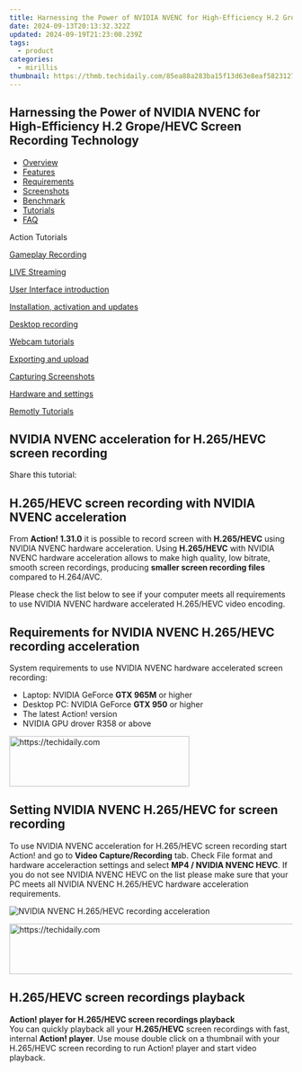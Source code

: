 ```yaml
---
title: Harnessing the Power of NVIDIA NVENC for High-Efficiency H.2 Grope/HEVC Screen Recording Technology
date: 2024-09-13T20:13:32.322Z
updated: 2024-09-19T21:23:00.239Z
tags:
  - product
categories:
  - mirillis
thumbnail: https://thmb.techidaily.com/85ea88a283ba15f13d63e8eaf5823127ecc1dabd5bf0f7b20e24752b9917879c.jpg
---
```


## Harnessing the Power of NVIDIA NVENC for High-Efficiency H.2 Grope/HEVC Screen Recording Technology

* [Overview](https://tools.techidaily.com/mirillis/products/)
* [Features](https://tools.techidaily.com/mirillis/products/)
* [Requirements](https://tools.techidaily.com/mirillis/products/)
* [Screenshots](https://tools.techidaily.com/mirillis/products/)
* [Benchmark](https://tools.techidaily.com/mirillis/products/)
* [Tutorials](https://tools.techidaily.com/mirillis/products/)
* [FAQ](https://tools.techidaily.com/mirillis/products/)

Action Tutorials

[Gameplay Recording](https://tools.techidaily.com/mirillis/products/) 

[LIVE Streaming](https://tools.techidaily.com/mirillis/products/) 

[User Interface introduction](https://tools.techidaily.com/mirillis/products/) 

[Installation, activation and updates](https://tools.techidaily.com/mirillis/products/) 

[Desktop recording](https://tools.techidaily.com/mirillis/products/) 

[Webcam tutorials](https://tools.techidaily.com/mirillis/products/) 

[Exporting and upload](https://tools.techidaily.com/mirillis/products/) 

[Capturing Screenshots](https://tools.techidaily.com/mirillis/products/) 

[Hardware and settings](https://tools.techidaily.com/mirillis/products/) 

[Remotly Tutorials](https://remotly.com/tutorials/getting-started-with-remotly-for-windows-pc) 

## NVIDIA NVENC acceleration for H.265/HEVC screen recording

  
 Share this tutorial:

## H.265/HEVC screen recording with NVIDIA NVENC acceleration

 From **Action! 1.31.0** it is possible to record screen with **H.265/HEVC** using NVIDIA NVENC hardware acceleration. Using **H.265/HEVC** with NVIDIA NVENC hardware acceleration allows to make high quality, low bitrate, smooth screen recordings, producing **smaller screen recording files** compared to H.264/AVC.

 Please check the list below to see if your computer meets all requirements to use NVIDIA NVENC hardware accelerated H.265/HEVC video encoding.

##  Requirements for NVIDIA NVENC H.265/HEVC recording acceleration 

 System requirements to use NVIDIA NVENC hardware accelerated screen recording:

* Laptop: NVIDIA GeForce **GTX 965M** or higher
* Desktop PC: NVIDIA GeForce **GTX 950** or higher
* The latest Action! version
* NVIDIA GPU drover R358 or above

<!-- affiliate ads begin -->
<a href="https://25home.pxf.io/c/5597632/2148647/16836" target="_top" id="2148647">
  <img src="//a.impactradius-go.com/display-ad/16836-2148647" border="0" alt="https://techidaily.com" width="320" height="90"/>
</a>
<img height="0" width="0" src="https://25home.pxf.io/i/5597632/2148647/16836" style="position:absolute;visibility:hidden;" border="0" />
<!-- affiliate ads end -->

##  Setting NVIDIA NVENC H.265/HEVC for screen recording

 To use NVIDIA NVENC acceleration for H.265/HEVC screen recording start Action! and go to **Video Capture/Recording** tab. Check File format and hardware acceleraction settings and select **MP4 / NVIDIA NVENC HEVC**. If you do not see NVIDIA NVENC HEVC on the list please make sure that your PC meets all NVIDIA NVENC H.265/HEVC hardware acceleration requirements. 

![NVIDIA NVENC H.265/HEVC recording acceleration](https://mirillis.com/res/old/gfx/tutorials/hardware_settings/mirillis_action_nvidia_nvenc_acceleration_h265_hevc_recording.jpg "NVIDIA NVENC H.265/HEVC recording acceleration") 

<!-- affiliate ads begin -->
<a href="https://laganoo.pxf.io/c/5597632/1657399/16446" target="_top" id="1657399">
  <img src="//a.impactradius-go.com/display-ad/16446-1657399" border="0" alt="https://techidaily.com" width="728" height="90"/>
</a>
<img height="0" width="0" src="https://laganoo.pxf.io/i/5597632/1657399/16446" style="position:absolute;visibility:hidden;" border="0" />
<!-- affiliate ads end -->

##  H.265/HEVC screen recordings playback

**Action! player for H.265/HEVC screen recordings playback**  
 You can quickly playback all your **H.265/HEVC**  screen recordings with fast, internal **Action! player**. Use mouse double click on a thumbnail with your H.265/HEVC screen recording to run Action! player and start video playback.

<ins class="adsbygoogle"
     style="display:block"
     data-ad-format="autorelaxed"
     data-ad-client="ca-pub-7571918770474297"
     data-ad-slot="1223367746"></ins>

<ins class="adsbygoogle"
     style="display:block"
     data-ad-client="ca-pub-7571918770474297"
     data-ad-slot="8358498916"
     data-ad-format="auto"
     data-full-width-responsive="true"></ins>
